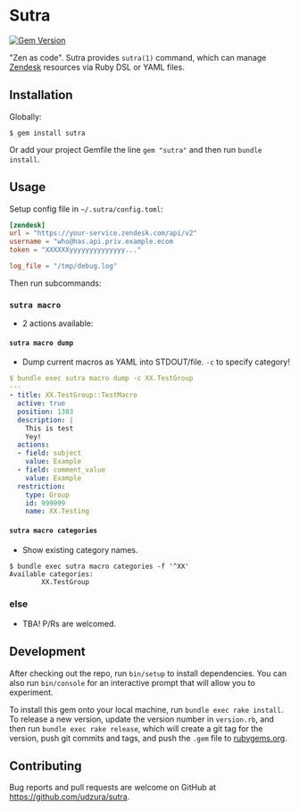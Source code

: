 # Sutra

[![Gem Version](https://badge.fury.io/rb/sutra.svg)](https://badge.fury.io/rb/sutra)

"Zen as code". Sutra provides `sutra(1)` command, which can manage [Zendesk](https://www.zendesk.com/) resources via Ruby DSL or YAML files.

## Installation

Globally:

    $ gem install sutra

Or add your project Gemfile the line `gem "sutra"` and then run `bundle install`.

## Usage

Setup config file in `~/.sutra/config.toml`:

```toml
[zendesk]
url = "https://your-service.zendesk.com/api/v2"
username = "who@has.api.priv.example.ecom
token = "XXXXXXyyyyyyyyyyyyyy..."

log_file = "/tmp/debug.log"
```

Then run subcommands:

### `sutra macro`

* 2 actions available:

#### `sutra macro dump`

* Dump current macros as YAML into STDOUT/file. `-c` to specify category!

```yaml
$ bundle exec sutra macro dump -c XX.TestGroup
---
- title: XX.TestGroup::TestMacro
  active: true
  position: 1303
  description: |
    This is test
    Yey!
  actions:
  - field: subject
    value: Example
  - field: comment_value
    value: Example
  restriction:
    type: Group
    id: 999999
    name: XX.Testing
```

#### `sutra macro categories`

* Show existing category names.

```
$ bundle exec sutra macro categories -f '^XX'
Available categories:
        XX.TestGroup
```

### else

* TBA! P/Rs are welcomed.

## Development

After checking out the repo, run `bin/setup` to install dependencies. You can also run `bin/console` for an interactive prompt that will allow you to experiment.

To install this gem onto your local machine, run `bundle exec rake install`. To release a new version, update the version number in `version.rb`, and then run `bundle exec rake release`, which will create a git tag for the version, push git commits and tags, and push the `.gem` file to [rubygems.org](https://rubygems.org).

## Contributing

Bug reports and pull requests are welcome on GitHub at https://github.com/udzura/sutra.

